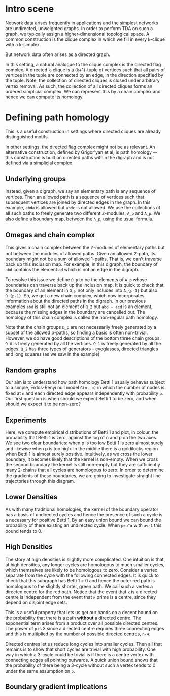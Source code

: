 # Intro scene

Network data arises frequently in applications and the simplest networks are undirected, unweighted graphs.
In order to perform TDA on such a graph, we typically assign a higher-dimensional topological space.
A common construction is the clique complex in which we fill in every k-clique with a k-simplex.
<!--From this simplicial complex, we can derive a chain complex and subsequently compute homology groups.-->

But network data often arises as a directed graph.
<!--Common examples include brain connectomes, in which some synapses pass signals exclusively in one direction, or vascular networks, in which blood flow has a net direction in each vessel.-->
In this setting, a natural analogue to the clique complex is the directed flag complex. 
A directed k-clique is a (k+1)-tuple of vertices such that all pairs of vertices in the tuple are connected by an edge, in the direction specified by the tuple.
Note, the collection of directed cliques is closed under arbitrary vertex removal.
As such, the collection of all directed cliques forms an ordered simplicial complex.
We can represent this by a chain complex and hence we can compute its homology.

# Defining path homology

This is a useful construction in settings where directed cliques are already distinguished motifs.
<!--For example, in a connectome, a large clique represents a reliable connection between its two end neurons, in the sense that the connection is robust to multiple edge removals.-->
In other settings, the directed flag complex might not be as relevant.
An alternative construction, defined by Grigor'yan et al, is path homology -- this construction is built on directed paths within the digraph and is not defined via a simplicial complex.

## Underlying groups

Instead, given a digraph, we say an elementary path is any sequence of vertices.
Then an allowed path is a sequence of vertices such that subsequent vertices are joined by directed edges in the graph.
In this example, `abda` is allowed but `abdc` is not allowed.
We use the collections of all such paths to freely generate two different ℤ-modules, `Λ_p` and `A_p`.
We also define a boundary map, between the `Λ_p`, using the usual formula.

## Omegas and chain complex

This gives a chain complex between the ℤ-modules of elementary paths but not between the modules of allowed paths.
Given an allowed 2-path, its boundary might not be a sum of allowed 1-paths.
That is, we can't traverse back up this inclusion map.
For example, in this digraph, the boundary of `abd` contains the element `ad` which is not an edge in the digraph.

To resolve this issue we define `Ω_p` to be the elements of `A_p` whose boundaries can traverse back up the inclusion map.
It is quick to check that the boundary of an element in `Ω_p` not only includes into `A_{p-1}` but also `Ω_{p-1}`.
So, we get a new chain complex, which now incorporates information about the directed paths in the digraph.
In our previous examples `abd` is still not an element of `Ω_2` but `abd - acd` is an element, because the missing edges in the boundary are cancelled out.
The homology of this chain complex is called the non-regular path homology.

Note that the chain groups `Ω_p` are not necessarily freely generated by a subset of the allowed p-paths, so finding a basis is often non-trivial.
However, we do have good descriptions of the bottom three chain groups.
`Ω_0` is freely generated by all the vertices.
`Ω_1` is freely generated by all the edges.
`Ω_2` has three types of generators - eyeglasses, directed triangles and long squares (as we saw in the example)

## Random graphs

Our aim is to understand how path homology Betti 1 usually behaves subject to a simple, Erdos-Renyi null model `G(n, p)`
in which the number of nodes is fixed at `n` and each directed edge appears independently with probability `p`.
Our first question is when should we expect Betti 1 to be zero, and when should we expect it to be non-zero?

## Experiments

Here, we compute empirical distributions of Betti 1 and plot, in colour, the probability that Betti 1 is zero, against the log of n and p on the two axes.
We see two clear boundaries: when p is too low Betti 1 is zero almost surely and likewise when p is too high.
In the middle there is a goldilocks region when Betti 1 is almost surely positive.
Intuitively, as we cross the lower boundary, it becomes likely that the kernel is non-empty.
When we cross the second boundary the kernel is still non-empty but they are sufficiently many 2-chains that all cycles are homologous to zero.
In order to determine the gradients of these boundaries, we are going to investigate straight line trajectories through this diagram.

## Lower Densities

As with many traditional homologies, the kernel of the boundary operator has a basis of undirected cycles and hence the presence of such a cycle is a necessary for positive Betti 1.
By an easy union bound we can bound the probability of there existing an undirected cycle.
When `p=n^α` with `α<-1` this bound tends to 0.
<!--So as we follow such trajectories it becomes highly likely that Betti 1 is zero.-->

## High Densities

The story at high densities is slightly more complicated.
One intuition is that, at high densities, any longer cycles are homologous to much smaller cycles, which themselves are likely to be homologous to zero.
Consider a vertex separate from the cycle with the following connected edges.
It is quick to check that this subgraph has Betti 1 = 0 and hence the outer red path is homologous to the slightly shorter, green path.
We call such a vertex a directed centre for the red path.
Notice that the event that `κ` is a directed centre is independent from the event that `κ` prime is a centre, since they depend on disjoint edge sets.

This is a useful property that lets us get our hands on a decent bound on the probability that there is a path __without__ a directed centre.
The exponential term arises from a product over all possible directed centres.
The power of `p` is 3 since a directed centre requires three connecting edges and this is multiplied by the number of possible directed centres, `n-4`.

Directed centres let us reduce long cycles into smaller cycles.
Then all that remains is to show that short cycles are trivial with high probability.
One way in which a 3-cycle could be trivial is if there is a centre vertex with connecting edges all pointing outwards.
A quick union bound shows that the probability of there being a 3-cycle without such a vertex tends to 0 under the same assumption on `p`.

## Boundary gradient implications

